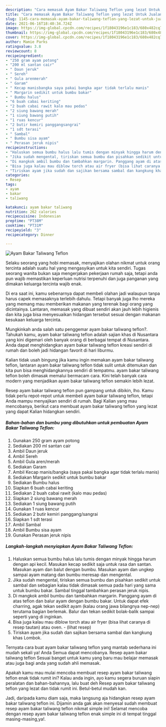 ```yaml
---
description: "Cara memasak Ayam Bakar Taliwang Teflon yang lezat Untuk Jualan"
title: "Cara memasak Ayam Bakar Taliwang Teflon yang lezat Untuk Jualan"
slug: 1145-cara-memasak-ayam-bakar-taliwang-teflon-yang-lezat-untuk-jualan
date: 2021-06-16T18:40:34.724Z
image: https://img-global.cpcdn.com/recipes/1f18043196e1c183/680x482cq70/ayam-bakar-taliwang-teflon-foto-resep-utama.jpg
thumbnail: https://img-global.cpcdn.com/recipes/1f18043196e1c183/680x482cq70/ayam-bakar-taliwang-teflon-foto-resep-utama.jpg
cover: https://img-global.cpcdn.com/recipes/1f18043196e1c183/680x482cq70/ayam-bakar-taliwang-teflon-foto-resep-utama.jpg
author: Mamie Parks
ratingvalue: 3.8
reviewcount: 8
recipeingredient:
- "250 gram ayam potong"
- "200 ml santan cair"
- " Daun jeruk"
- " Sereh"
- " Gula arenmerah"
- " Garam"
- " Kecap manisbangka saya pakai bangka agar tidak terlalu manis"
- " Margarin sedikit untuk bumbu bakar"
- " Bumbu halus"
- "6 buah cabai keriting"
- "2 buah cabai rawit kalo mau pedas"
- "2 siung bawang merah"
- "1 siung bawang putih"
- "1 ruas kencur"
- "2 butir kemiri panggangsangrai"
- "1 sdt terasi"
- " Sambal"
- " Bumbu sisa ayam"
- " Perasan jeruk nipis"
recipeinstructions:
- "Haluskan semua bumbu halus lalu tumis dengan minyak hingga harum dengan api kecil. Masukan kecap sedikit saja untuk rasa dan santan. Masukan ayam dan balut dengan bumbu. Masukan ayam dan ungkep sampai ayam matang dan bumbu meresap dan mengental."
- "Jika sudah mengental, tiriskan semua bumbu dan pisahkan sedikit untuk sambal dan sebagian kalau tidak dimasak semua pada hari yang sama untuk bumbu bakar. Sambal tinggal tambahkan perasan jeruk nipis."
- "Di mangkok ambil bumbu dan tambahkan margarin. Panggang ayam di atas teflon dan balur ayam dengan bumbu bakar. Untuk dapat efek charring, agak tekan sedikit ayam (kalau orang jawa bilangnya nep-nep) terutama bagian berlemak. Balur dan tekan sedikit bolak-balik sampai seperti yang di inginkan."
- "Bisa juga kalau mau diblow torch atau air fryer (bisa lihat caranya di resep tautan) atau oven.           (lihat resep)"
- "Tiriskan ayam jika sudah dan sajikan bersama sambal dan kangkung khas Lombok."
categories:
- Resep
tags:
- ayam
- bakar
- taliwang

katakunci: ayam bakar taliwang 
nutrition: 262 calories
recipecuisine: Indonesian
preptime: "PT38M"
cooktime: "PT31M"
recipeyield: "3"
recipecategory: Dinner

---
```



![Ayam Bakar Taliwang Teflon](https://img-global.cpcdn.com/recipes/1f18043196e1c183/680x482cq70/ayam-bakar-taliwang-teflon-foto-resep-utama.jpg)

Selaku seorang yang hobi memasak, menyajikan olahan nikmat untuk orang tercinta adalah suatu hal yang mengasyikan untuk kita sendiri. Tugas seorang  wanita bukan saja mengerjakan pekerjaan rumah saja, tetapi anda pun wajib memastikan keperluan nutrisi terpenuhi dan juga panganan yang dimakan keluarga tercinta wajib enak.

Di era  saat ini, kamu sebenarnya dapat membeli olahan jadi walaupun tanpa harus capek memasaknya terlebih dahulu. Tetapi banyak juga lho mereka yang memang mau memberikan makanan yang terenak bagi orang yang dicintainya. Lantaran, memasak yang dibuat sendiri akan jauh lebih higienis dan kita juga bisa menyesuaikan hidangan tersebut sesuai dengan makanan kesukaan keluarga tercinta. 



Mungkinkah anda salah satu penggemar ayam bakar taliwang teflon?. Tahukah kamu, ayam bakar taliwang teflon adalah sajian khas di Nusantara yang kini digemari oleh banyak orang di berbagai tempat di Nusantara. Anda dapat menghidangkan ayam bakar taliwang teflon kreasi sendiri di rumah dan boleh jadi hidangan favorit di hari liburmu.

Kalian tidak usah bingung jika kamu ingin memakan ayam bakar taliwang teflon, lantaran ayam bakar taliwang teflon tidak sulit untuk ditemukan dan kita pun bisa menghidangkannya sendiri di tempatmu. ayam bakar taliwang teflon boleh dimasak memalui bermacam cara. Kini telah banyak cara modern yang menjadikan ayam bakar taliwang teflon semakin lebih lezat.

Resep ayam bakar taliwang teflon pun gampang untuk dibikin, lho. Kamu tidak perlu repot-repot untuk membeli ayam bakar taliwang teflon, tetapi Anda mampu menyajikan sendiri di rumah. Bagi Kalian yang mau mencobanya, berikut cara membuat ayam bakar taliwang teflon yang lezat yang dapat Kalian hidangkan sendiri.

<!--inarticleads1-->

##### Bahan-bahan dan bumbu yang dibutuhkan untuk pembuatan Ayam Bakar Taliwang Teflon:

1. Gunakan 250 gram ayam potong
1. Sediakan 200 ml santan cair
1. Ambil  Daun jeruk
1. Ambil  Sereh
1. Ambil  Gula aren/merah
1. Sediakan  Garam
1. Ambil  Kecap manis/bangka (saya pakai bangka agar tidak terlalu manis)
1. Sediakan  Margarin sedikit untuk bumbu bakar
1. Sediakan  Bumbu halus
1. Siapkan 6 buah cabai keriting
1. Sediakan 2 buah cabai rawit (kalo mau pedas)
1. Siapkan 2 siung bawang merah
1. Sediakan 1 siung bawang putih
1. Gunakan 1 ruas kencur
1. Sediakan 2 butir kemiri panggang/sangrai
1. Siapkan 1 sdt terasi
1. Ambil  Sambal
1. Ambil  Bumbu sisa ayam
1. Gunakan  Perasan jeruk nipis




<!--inarticleads2-->

##### Langkah-langkah menyiapkan Ayam Bakar Taliwang Teflon:

1. Haluskan semua bumbu halus lalu tumis dengan minyak hingga harum dengan api kecil. Masukan kecap sedikit saja untuk rasa dan santan. Masukan ayam dan balut dengan bumbu. Masukan ayam dan ungkep sampai ayam matang dan bumbu meresap dan mengental.
1. Jika sudah mengental, tiriskan semua bumbu dan pisahkan sedikit untuk sambal dan sebagian kalau tidak dimasak semua pada hari yang sama untuk bumbu bakar. Sambal tinggal tambahkan perasan jeruk nipis.
1. Di mangkok ambil bumbu dan tambahkan margarin. Panggang ayam di atas teflon dan balur ayam dengan bumbu bakar. Untuk dapat efek charring, agak tekan sedikit ayam (kalau orang jawa bilangnya nep-nep) terutama bagian berlemak. Balur dan tekan sedikit bolak-balik sampai seperti yang di inginkan.
1. Bisa juga kalau mau diblow torch atau air fryer (bisa lihat caranya di resep tautan) atau oven. -           (lihat resep)
1. Tiriskan ayam jika sudah dan sajikan bersama sambal dan kangkung khas Lombok.




Ternyata cara buat ayam bakar taliwang teflon yang mantab sederhana ini mudah sekali ya! Anda Semua dapat mencobanya. Resep ayam bakar taliwang teflon Sesuai banget untuk kamu yang baru mau belajar memasak atau juga bagi anda yang sudah ahli memasak.

Apakah kamu mau mulai mencoba membuat resep ayam bakar taliwang teflon enak tidak rumit ini? Kalau anda ingin, ayo kamu segera buruan siapin peralatan dan bahan-bahannya, lalu buat deh Resep ayam bakar taliwang teflon yang lezat dan tidak rumit ini. Betul-betul mudah kan. 

Jadi, daripada kamu diam saja, maka langsung aja hidangkan resep ayam bakar taliwang teflon ini. Dijamin anda gak akan menyesal sudah membuat resep ayam bakar taliwang teflon nikmat simple ini! Selamat mencoba dengan resep ayam bakar taliwang teflon enak simple ini di tempat tinggal masing-masing,ya!.

